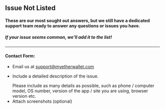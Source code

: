 ## Issue Not Listed

#### These are our most sought out answers, but we still have a dedicated support team ready to answer any questions or issues you have.

##### If your issue seems common, we’ll add it to the list!

* * *

#### Contact Form:

- Email us at support@myetherwallet.com
- <p>Include a detailed description of the issue.</p>
  <note>Please include as many details as possible, such as phone / computer model, OS number, version of the app / site you are using, browser version etc.</note>
- Attach screenshots (optional)
